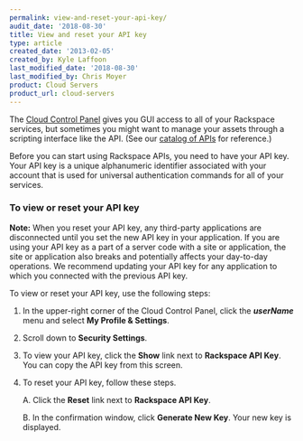 ```yaml
---
permalink: view-and-reset-your-api-key/
audit_date: '2018-08-30'
title: View and reset your API key
type: article
created_date: '2013-02-05'
created_by: Kyle Laffoon
last_modified_date: '2018-08-30'
last_modified_by: Chris Moyer
product: Cloud Servers
product_url: cloud-servers
---
```


The [Cloud Control Panel](http://mycloud.rackspace.com/) gives you GUI access to all of your Rackspace services, but sometimes you might want to manage your assets through a scripting interface like the API. (See our [catalog of APIs](https://developer.rackspace.com/docs/) for reference.)

Before you can start using Rackspace APIs, you need to have your API key. Your API key is a unique alphanumeric identifier associated with your account that is used for universal authentication commands for all of your services.

### To view or reset your API key

**Note:** When you reset your API key, any third-party applications are disconnected until you set the new API key in your application. If you are using your API key as a part of a server code with a site or application, the site or application also breaks and potentially affects your day-to-day operations. We recommend updating your API key for any application to which you connected with the previous API key.

To view or reset your API key, use the following steps:

1.	In the upper-right corner of the Cloud Control Panel, click the ***userName*** menu and select **My Profile & Settings**.

2.  Scroll down to **Security Settings**.

3.	To view your API key, click the **Show** link next to **Rackspace API Key**. You can copy the API key from this screen.

4.	To reset your API key, follow these steps.

    A. Click the **Reset** link next to **Rackspace API Key**.    

    B. In the confirmation window, click **Generate New Key**. Your new key is displayed.
